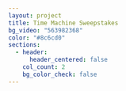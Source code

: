 ```yaml
---
layout: project
title: Time Machine Sweepstakes
bg_video: "563982368"
color: "#8c6cd0"
sections:
  - header:
      header_centered: false
    col_count: 2
    bg_color_check: false
---
```

